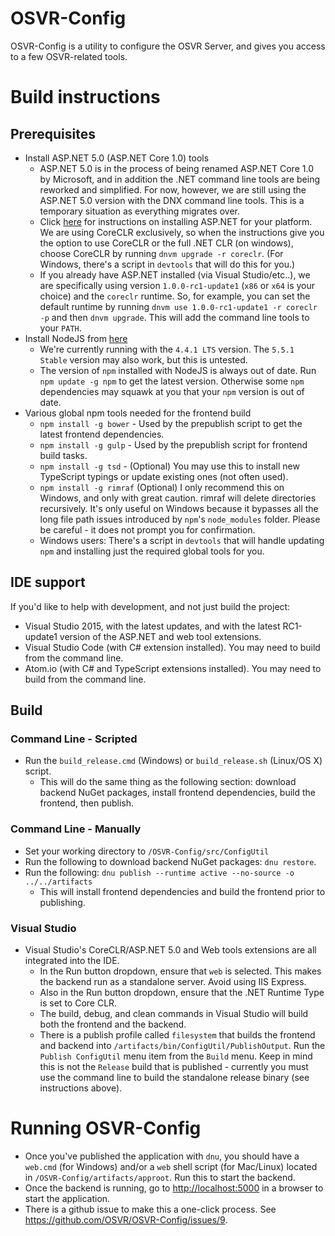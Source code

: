 # OSVR-Config
OSVR-Config is a utility to configure the OSVR Server, and gives you access to a few OSVR-related tools.

# Build instructions
## Prerequisites
 * Install ASP.NET 5.0 (ASP.NET Core 1.0) tools
   * ASP.NET 5.0 is in the process of being renamed ASP.NET Core 1.0 by Microsoft, and in addition the .NET command line tools are being reworked and simplified. For now, however, we are still using the ASP.NET 5.0 version with the DNX command line tools. This is a temporary situation as everything migrates over.
   * Click [here](https://docs.asp.net/en/latest/getting-started/index.html) for instructions on installing ASP.NET for your platform. We are using CoreCLR exclusively, so when the instructions give you the option to use CoreCLR or the full .NET CLR (on windows), choose CoreCLR by running `dnvm upgrade -r coreclr`. (For Windows, there's a script in `devtools` that will do this for you.)
   * If you already have ASP.NET installed (via Visual Studio/etc..), we are specifically using version `1.0.0-rc1-update1` (`x86` or `x64` is your choice) and the `coreclr` runtime. So, for example, you can set the default runtime by running `dnvm use 1.0.0-rc1-update1 -r coreclr -p` and then `dnvm upgrade`. This will add the command line tools to your `PATH`.
 * Install NodeJS from [here](https://nodejs.org/)
   * We're currently running with the `4.4.1 LTS` version. The `5.5.1 Stable` version may also work, but this is untested.
   * The version of `npm` installed with NodeJS is always out of date. Run `npm update -g npm` to get the latest version. Otherwise some `npm` dependencies may squawk at you that your `npm` version is out of date.
 * Various global npm tools needed for the frontend build
   * `npm install -g bower` - Used by the prepublish script to get the latest frontend dependencies.
   * `npm install -g gulp` - Used by the prepublish script for frontend build tasks.
   * `npm install -g tsd` - (Optional) You may use this to install new TypeScript typings or update existing ones (not often used).
   * `npm install -g rimraf` (Optional) I only recommend this on Windows, and only with great caution. rimraf will delete directories recursively. It's only useful on Windows because it bypasses all the long file path issues introduced by `npm`'s `node_modules` folder. Please be careful - it does not prompt you for confirmation.
   * Windows users: There's a script in `devtools` that will handle updating `npm` and installing just the required global tools for you.

## IDE support
If you'd like to help with development, and not just build the project:

 * Visual Studio 2015, with the latest updates, and with the latest RC1-update1 version of the ASP.NET and web tool extensions.
 * Visual Studio Code (with C# extension installed). You may need to build from the command line.
 * Atom.io (with C# and TypeScript extensions installed). You may need to build from the command line.

## Build
### Command Line - Scripted
 * Run the `build_release.cmd` (Windows) or `build_release.sh` (Linux/OS X) script.
   * This will do the same thing as the following section: download backend NuGet packages, install frontend dependencies, build the frontend, then publish.

### Command Line - Manually
 * Set your working directory to `/OSVR-Config/src/ConfigUtil`
 * Run the following to download backend NuGet packages: `dnu restore`.
 * Run the following: `dnu publish --runtime active --no-source -o ../../artifacts`
   * This will install frontend dependencies and build the frontend prior to publishing.

### Visual Studio
* Visual Studio's CoreCLR/ASP.NET 5.0 and Web tools extensions are all integrated into the IDE.
  * In the Run button dropdown, ensure that `web` is selected. This makes the backend run as a standalone server. Avoid using IIS Express.
  * Also in the Run button dropdown, ensure that the .NET Runtime Type is set to Core CLR.
  * The build, debug, and clean commands in Visual Studio will build both the frontend and the backend.
  * There is a publish profile called `filesystem` that builds the frontend and backend into `/artifacts/bin/ConfigUtil/PublishOutput`. Run the `Publish ConfigUtil` menu item from the `Build` menu. Keep in mind this is not the `Release` build that is published - currently you must use the command line to build the standalone release binary (see instructions above).

# Running OSVR-Config
 * Once you've published the application with `dnu`, you should have a `web.cmd` (for Windows) and/or a `web` shell script (for Mac/Linux) located in `/OSVR-Config/artifacts/approot`. Run this to start the backend.
 * Once the backend is running, go to [http://localhost:5000](http://localhost:5000) in a browser to start the application.
 * There is a github issue to make this a one-click process. See https://github.com/OSVR/OSVR-Config/issues/9.

